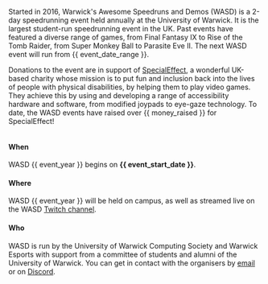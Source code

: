 <div markdown="1" class="column is-6">
<div markdown="1" class="content">

Started in 2016, Warwick's Awesome Speedruns and Demos (WASD) is a 2-day speedrunning event held annually at the University of Warwick. It is the largest student-run speedrunning event in the UK. Past events have featured a diverse range of games, from Final Fantasy IX to Rise of the Tomb Raider, from Super Monkey Ball to Parasite Eve II. The next WASD event will run from {{ event_date_range }}.

Donations to the event are in support of [SpecialEffect](https://specialeffect.org.uk/), a wonderful UK-based charity whose mission is to put fun and inclusion back into the lives of people with physical disabilities, by helping them to play video games. They achieve this by using and developing a range of accessibility hardware and software, from modified joypads to eye-gaze technology. To date, the WASD events have raised over {{ money_raised }} for SpecialEffect!

</div>

</div>

<div markdown="1" class="column is-6">
<div markdown="1" class="content">

<h4 class="title is-size-4">When</h4>

WASD {{ event_year }} begins on **{{ event_start_date }}**.

<h4 class="title is-size-4">Where</h4>

WASD {{ event_year }} will be held on campus, as well as streamed live on the WASD [Twitch channel](https://twitch.tv/warwickspeedrun).

<h4 class="title is-size-4">Who</h4>

WASD is run by the University of Warwick Computing Society and Warwick Esports with support from a committee of students and alumni of the University of Warwick. You can get in contact with the organisers by [email](mailto:wasd@warwick.gg) or on [Discord](https://warwickspeed.run/discord).

</div>

</div>
